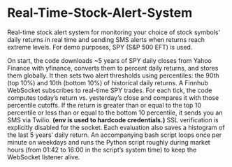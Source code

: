 # Real-Time-Stock-Alert-System

Real-time stock alert system for monitoring your choice of stock symbols' daily returns in real time and sending SMS alerts when returns reach extreme levels.
For demo purposes, SPY (S&P 500 EFT) is used.

On start, the code downloads ~5 years of SPY daily closes from Yahoo Finance with yfinance, converts them to percent daily returns, and stores them globally. It then sets two alert thresholds using percentiles: the 90th (top 10%) and 10th (bottom 10%) of historical daily returns.
A Finnhub WebSocket subscribes to real-time SPY trades. For each tick, the code computes today’s return vs. yesterday’s close and compares it with those percentile cutoffs. If the return is greater than or equal to the top 10 percentile or less than or equal to the bottom 10 percentile, it sends you an SMS via Twilio. **(env is used to hardcode credentials.)** SSL verification is explicitly disabled for the socket.
Each evaluation also saves a histogram of the last 5 years’ daily return.
An accompanying bash script loops once per minute on weekdays and runs the Python script roughly during market hours (from 01:42 to 16:00 in the script’s system time) to keep the WebSocket listener alive.
